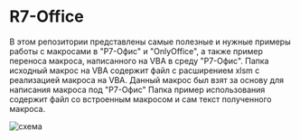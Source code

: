 # R7-Office
В этом репозитории представлены самые полезные и нужные примеры работы с макросами в "Р7-Офис" и "OnlyOffice", а также пример переноса макроса, написанного на VBA в среду "Р7-Офис". 
Папка исходный макрос на VBA содержит файл с расширением xlsm с реализацией макроса на VBA. Данный макрос был взят за основу для написания макроса под "Р7-Офис"
Папка пример использования содержит файл со встроенным макросом и сам текст полученного макроса.

![схема](https://github.com/Am-Am-Am/R7-Office/assets/55045450/36e611ea-0cbb-47a3-badf-d4a32fd8cca7)
